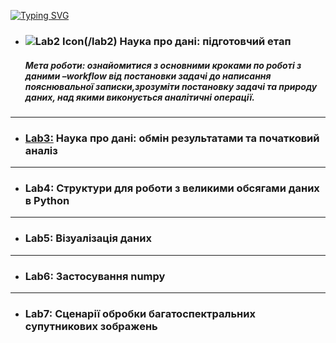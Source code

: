 [![Typing SVG](https://readme-typing-svg.herokuapp.com?color=%23FF00FF&size=25&lines=Data+Preparation+%26+Analysis)](https://git.io/typing-svg)

* ### ![Lab2 Icon](https://www.vecteezy.com/png/41503238-3d-rendering-cartoon-style-notepad-icon-with-checklist-sign")(/lab2) Наука про дані: підготовчий етап
  ##### *Мета роботи: ознайомитися з основними кроками по роботі з даними –workflow від постановки задачі до написання пояснювальної записки,зрозуміти постановку задачі та природу даних, над якими виконується аналітичні операції.*
---

* ### [Lab3:](/lab3) Наука про дані: обмін результатами та початковий аналіз
---

* ### Lab4: Структури для роботи з великими обсягами даних в Python
---

* ### Lab5: Візуалізація даних
---

* ### Lab6: Застосування numpy
---

* ### Lab7: Сценарії обробки багатоспектральних супутникових зображень
